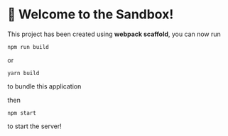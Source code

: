 # 🚀 Welcome to the Sandbox!

This project has been created using **webpack scaffold**, you can now run

```
npm run build
```

or

```
yarn build
```

to bundle this application

then

```
npm start
```

to start the server!
